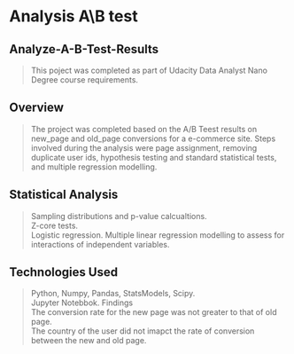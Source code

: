# Analysis A\B test
## Analyze-A-B-Test-Results
> This poject was completed as part of Udacity Data Analyst Nano Degree course requirements.

## Overview
> The project was completed based on the A/B Teest results on new_page and old_page conversions for a e-commerce site.
Steps involved during the analysis were page assignment, removing duplicate user ids, hypothesis testing and standard statistical tests, and multiple regression modelling.
## Statistical Analysis
> Sampling distributions and p-value calcualtions.  
Z-core tests.  
Logistic regression. 
Multiple linear regression modelling to assess for interactions of independent variables.  
## Technologies Used
> Python, Numpy, Pandas, StatsModels, Scipy.    
Jupyter Notebbok. 
Findings  
The conversion rate for the new page was not greater to that of old page.  
The country of the user did not imapct the rate of conversion between the new and old page.

